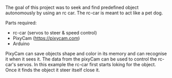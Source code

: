 The goal of this project was to seek and find predefined object autonomously by using an rc car. The rc-car is meant to act like a pet dog.

Parts required:
* rc-car (servos to steer & speed control)
* PixyCam (https://pixycam.com)
* Arduino

PixyCam can save objects shape and color in its memory and can recognise it when it sees it. 
The data from the pixyCam can be used to control the rc-car's servos. 
In this example the rc-car first starts loking for the object. Once it finds the object it steer itself close it. 
